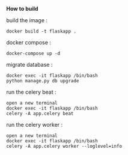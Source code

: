 **How to build**

build the image : 
```
docker build -t flaskapp .
```

docker compose :
```
docker-compose up -d
```

migrate database : 
```
docker exec -it flaskapp /bin/bash
python manage.py db upgrade
```

run the celery beat : 
```
open a new terminal
docker exec -it flaskapp /bin/bash
celery -A app.celery beat
```

run the celery worker : 
```
open a new terminal
docker exec -it flaskapp /bin/bash
celery -A app.celery worker --loglevel=info
```
